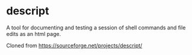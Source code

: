 # descript
A tool for documenting and testing a session of shell commands and file edits as an html page.

Cloned from https://sourceforge.net/projects/descript/
